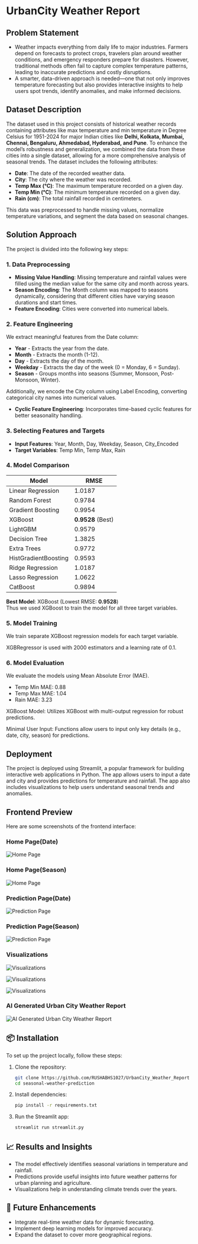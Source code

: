 # UrbanCity Weather Report

## Problem Statement
- Weather impacts everything from daily life to major industries. Farmers depend on forecasts to protect crops, travelers plan around weather conditions, and emergency responders prepare for disasters. However, traditional methods often fail to capture complex temperature patterns, leading to inaccurate predictions and costly disruptions.
- A smarter, data-driven approach is needed—one that not only improves temperature forecasting but also provides interactive insights to help users spot trends, identify anomalies, and make informed decisions.

## Dataset Description
The dataset used in this project consists of historical weather records containing attributes like max temperature and min temperature in Degree Celsius for 1951-2024 for major Indian cities like **Delhi, Kolkata, Mumbai, Chennai, Bengaluru, Ahmedabad, Hyderabad, and Pune**. To enhance the model’s robustness and generalization, we combined the data from these cities into a single dataset, allowing for a more comprehensive analysis of seasonal trends. The dataset includes the following attributes:

- **Date**: The date of the recorded weather data.
- **City**: The city where the weather was recorded.
- **Temp Max (°C)**: The maximum temperature recorded on a given day.
- **Temp Min (°C)**: The minimum temperature recorded on a given day.
- **Rain (cm)**: The total rainfall recorded in centimeters.

This data was preprocessed to handle missing values, normalize temperature variations, and segment the data based on seasonal changes.

## Solution Approach
The project is divided into the following key steps:

### 1. Data Preprocessing
- **Missing Value Handling**: Missing temperature and rainfall values were filled using the median value for the same city and month across years.
- **Season Encoding**: The Month column was mapped to seasons dynamically, considering that different cities have varying season durations and start times.
- **Feature Encoding**: Cities were converted into numerical labels.

### 2. Feature Engineering
We extract meaningful features from the Date column:
- **Year** - Extracts the year from the date.
- **Month** - Extracts the month (1-12).
- **Day** - Extracts the day of the month.
- **Weekday** - Extracts the day of the week (0 = Monday, 6 = Sunday).
- **Season** - Groups months into seasons (Summer, Monsoon, Post-Monsoon, Winter).

Additionally, we encode the City column using Label Encoding, converting categorical city names into numerical values.

- **Cyclic Feature Engineering**: Incorporates time-based cyclic features for better seasonality handling.

### 3. Selecting Features and Targets
- **Input Features**: Year, Month, Day, Weekday, Season, City_Encoded
- **Target Variables**: Temp Min, Temp Max, Rain

### 4. Model Comparison

| Model                | RMSE      |
|----------------------|-----------|
| Linear Regression    | 1.0187    |
| Random Forest        | 0.9784    |
| Gradient Boosting    | 0.9954    |
| XGBoost              | **0.9528** (Best) |
| LightGBM             | 0.9579    |
| Decision Tree        | 1.3825    |
| Extra Trees          | 0.9772    |
| HistGradientBoosting | 0.9593    |
| Ridge Regression     | 1.0187    |
| Lasso Regression     | 1.0622    |
| CatBoost             | 0.9894    |

**Best Model**: XGBoost (Lowest RMSE: **0.9528**)  
Thus we used XGBoost to train the model for all three target variables.

### 5. Model Training
We train separate XGBoost regression models for each target variable.

XGBRegressor is used with 2000 estimators and a learning rate of 0.1.

### 6. Model Evaluation
We evaluate the models using Mean Absolute Error (MAE).
- Temp Min MAE: 0.88
- Temp Max MAE: 1.04
- Rain MAE: 3.23

XGBoost Model: Utilizes XGBoost with multi-output regression for robust predictions.

Minimal User Input: Functions allow users to input only key details (e.g., date, city, season) for predictions.

## Deployment
The project is deployed using Streamlit, a popular framework for building interactive web applications in Python. The app allows users to input a date and city and provides predictions for temperature and rainfall. The app also includes visualizations to help users understand seasonal trends and anomalies.

## Frontend Preview
Here are some screenshots of the frontend interface:

### Home Page(Date)
![Home Page](public/Home_Date.png)

### Home Page(Season)
![Home Page](public/Home_Season.png)

### Prediction Page(Date)
![Prediction Page](public/Prediction_Date.png)

### Prediction Page(Season)
![Prediction Page](public/Prediction_Season.png)

### Visualizations
![Visualizations](public/Visual_Date.png)

![Visualizations](public/Visual_Date2.png)

![Visualizations](public/visual_Season.png)

### AI Generated Urban City Weather Report
![AI Generated Urban City Weather Report](public/Report.png)

## 📦 Installation
To set up the project locally, follow these steps:

1. Clone the repository:
   ```bash
   git clone https://github.com/RUSHABHS1027/UrbanCity_Weather_Report
   cd seasonal-weather-prediction
   ```
2. Install dependencies:
   ```bash
   pip install -r requirements.txt
   ```
3. Run the Streamlit app:
   ```bash
   streamlit run streamlit.py
   ```


## 📈 Results and Insights
- The model effectively identifies seasonal variations in temperature and rainfall.
- Predictions provide useful insights into future weather patterns for urban planning and agriculture.
- Visualizations help in understanding climate trends over the years.

## 🔮 Future Enhancements
- Integrate real-time weather data for dynamic forecasting.
- Implement deep learning models for improved accuracy.
- Expand the dataset to cover more geographical regions.


